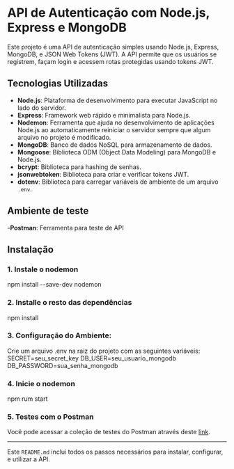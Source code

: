 # API de Autenticação com Node.js, Express e MongoDB

Este projeto é uma API de autenticação simples usando Node.js, Express, MongoDB, e JSON Web Tokens (JWT). A API permite que os usuários se registrem, façam login e acessem rotas protegidas usando tokens JWT.

## Tecnologias Utilizadas

- **Node.js**: Plataforma de desenvolvimento para executar JavaScript no lado do servidor.
- **Express**: Framework web rápido e minimalista para Node.js.
- **Nodemon**: Ferramenta que ajuda no desenvolvimento de aplicações Node.js ao automaticamente reiniciar o servidor sempre que algum arquivo no projeto é modificado.
- **MongoDB**: Banco de dados NoSQL para armazenamento de dados.
- **Mongoose**: Biblioteca ODM (Object Data Modeling) para MongoDB e Node.js.
- **bcrypt**: Biblioteca para hashing de senhas.
- **jsonwebtoken**: Biblioteca para criar e verificar tokens JWT.
- **dotenv**: Biblioteca para carregar variáveis de ambiente de um arquivo `.env`.

## Ambiente de teste
-**Postman**: Ferramenta para teste de API

## Instalação

### 1. Instale o nodemon
   npm install --save-dev nodemon

### 2. Installe o resto das dependências
   npm install

### 3. Configuração do Ambiente:
  Crie um arquivo .env na raiz do projeto com as seguintes variáveis:
  SECRET=seu_secret_key
  DB_USER=seu_usuario_mongodb
  DB_PASSWORD=sua_senha_mongodb

### 4. Inicie o nodemon
   npm rum start

   
### 5. Testes com o Postman 


Você pode acessar a coleção de testes do Postman através deste [link](https://app.getpostman.com/join-team?invite_code=bb4d4ab07204fa2cc0d640b2f0c06720&target_code=095ed355592ef8f1af01c09003684025).

---

Este `README.md` inclui todos os passos necessários para instalar, configurar, e utilizar a API.


